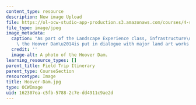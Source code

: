 ```yaml
---
content_type: resource
description: New image Upload
file: https://ol-ocw-studio-app-production.s3.amazonaws.com/courses/4-s67-landscape-experience-seminar-in-land-art-fall-2016/162307eac5fb57882c7edd4911c9ae2d_Hoover-Dam.jpg
file_type: image/jpeg
image_metadata:
  caption: "As part of the Landscape Experience class, infrastructure\u2014such as\
    \ the Hoover Dam\u2014is put in dialogue with major land art works."
  credit: ''
  image-alt: A photo of the Hoover Dam.
learning_resource_types: []
parent_title: Field Trip Itinerary
parent_type: CourseSection
resourcetype: Image
title: Hoover-Dam.jpg
type: OCWImage
uid: 162307ea-c5fb-5788-2c7e-dd4911c9ae2d
---
```

